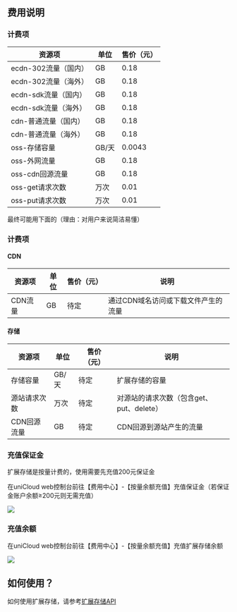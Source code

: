 ## 费用说明

### 计费项

|资源项								|单位	|售价（元）	|
|--										|--		|--					|
|ecdn-302流量（国内）	|GB		|0.18				|
|ecdn-302流量（海外）	|GB		|0.18				|
|ecdn-sdk流量（国内）	|GB		|0.18				|
|ecdn-sdk流量（海外）	|GB		|0.18				|
|cdn-普通流量（国内）	|GB		|0.18				|
|cdn-普通流量（海外）	|GB		|0.18				|
|oss-存储容量					|GB/天|0.0043			|
|oss-外网流量					|GB		|0.18				|
|oss-cdn回源流量			|GB		|0.18				|
|oss-get请求次数			|万次	|0.01				|
|oss-put请求次数			|万次	|0.01				|

最终可能用下面的（理由：对用户来说简洁易懂）

### 计费项

#### CDN

|资源项			|单位	|售价（元）	| 说明|
|--					|--		|--					|-- |
|CDN流量		 	|GB		|待定				|通过CDN域名访问或下载文件产生的流量|

#### 存储

|资源项				|单位	|售价（元）	| 说明																		|
|--						|--		|--					|--																				|
|存储容量			|GB/天|待定				|扩展存储的容量														|
|源站请求次数		|万次	|待定				|对源站的请求次数（包含get、put、delete）	|
|CDN回源流量		|GB		|待定				|CDN回源到源站产生的流量									|

### 充值保证金

扩展存储是按量计费的，使用需要先充值200元保证金

在uniCloud web控制台前往【费用中心】-【按量余额充值】充值保证金（若保证金账户余额≥200元则无需充值）

![](https://qiniu-web-assets.dcloud.net.cn/unidoc/zh/3707/429.png)

### 充值余额

在uniCloud web控制台前往【费用中心】-【按量余额充值】充值扩展存储余额

![](https://qiniu-web-assets.dcloud.net.cn/unidoc/zh/3707/428.png)

## 如何使用？

如何使用扩展存储，请参考[扩展存储API](uniCloud/uni-cloud-ext-storage/api.md)